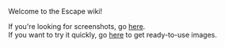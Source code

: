 Welcome to the Escape wiki!

If you're looking for screenshots, go [here](Screenshots).  
If you want to try it quickly, go [here](Images) to get ready-to-use images.
